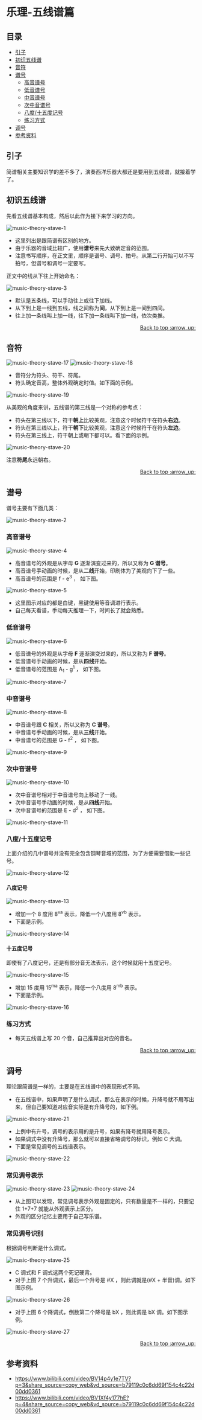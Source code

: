 # 乐理-五线谱篇
## <a name="index"></a> 目录
- [引子](#start)
- [初识五线谱](#part1)
- [音符](#part1b)
- [谱号](#part2)
  - [高音谱号](#part2-1)
  - [低音谱号](#part2-2)
  - [中音谱号](#part2-3)
  - [次中音谱号](#part2-4)
  - [八度/十五度记号](#part2-5)
  - [练习方式](#part2-6)
- [调号](#part3)
- [参考资料](#reference)

## <a name="start"></a> 引子
简谱相关主要知识学的差不多了，演奏西洋乐器大都还是要用到五线谱，就接着学了。

## <a name="part1"></a> 初识五线谱
先看五线谱基本构成，然后以此作为接下来学习的方向。

![music-theory-stave-1][url-local-1]

- 这里列出是跟简谱有区别的地方。
- 由于乐器的音域比较广，使用**谱号**来先大致确定音的范围。
- 注意书写顺序，在正文里，顺序是谱号、调号、拍号。从第二行开始可以不写拍号，但谱号和调号一定要写。

正文中的线从下往上开始命名：

![music-theory-stave-3][url-local-3]

- 默认是五条线，可以手动往上或往下加线。
- 从下到上是一线到五线，线之间称为**间**，从下到上是一间到四间。
- 往上加一条线叫上加一线，往下加一条线叫下加一线，依次类推。

<div align="right"><a href="#index">Back to top :arrow_up:</a></div>

## <a name="part1b"></a> 音符

![music-theory-stave-17][url-local-17]
![music-theory-stave-18][url-local-18]

- 音符分为符头、符干、符尾。
- 符头确定音高，整体外观确定时值。如下面的示例。

![music-theory-stave-19][url-local-19]

从美观的角度来讲，五线谱的第三线是一个对称的参考点：
- 符头在第三线以下，符干**朝上**比较美观，注意这个时候符干在符头**右边**。
- 符头在第三线以上，符干**朝下**比较美观，注意这个时候符干在符头**左边**。
- 符头在第三线上，符干朝上或朝下都可以。看下面的示例。

![music-theory-stave-20][url-local-20]

注意**符尾**永远朝右。

<div align="right"><a href="#index">Back to top :arrow_up:</a></div>

## <a name="part2"></a> 谱号
谱号主要有下面几类：

![music-theory-stave-2][url-local-2]

### <a name="part2-1"></a> 高音谱号

![music-theory-stave-4][url-local-4]

- 高音谱号的外观是从字母 **G** 逐渐演变过来的，所以又称为 **G 谱号**。
- 高音谱号手动画的时候，是从**二线**开始，印刷体为了美观向下了一些。
- 高音谱号的范围是 f - e<sup>3</sup> ， 如下图。

![music-theory-stave-5][url-local-5]

- 这里图示对应的都是白键，黑键使用等音调进行表示。
- 自己每天看谱，手动每天推理一下，时间长了就会熟悉。

### <a name="part2-2"></a> 低音谱号

![music-theory-stave-6][url-local-6]

- 低音谱号的外观是从字母 **F** 逐渐演变过来的，所以又称为 **F 谱号**。
- 低音谱号手动画的时候，是从**四线**开始。
- 低音谱号的范围是 A<sub>1</sub> - g<sup>1</sup> ， 如下图。

![music-theory-stave-7][url-local-7]

### <a name="part2-3"></a> 中音谱号

![music-theory-stave-8][url-local-8]

- 中音谱号跟 **C** 相关，所以又称为 **C 谱号**。
- 中音谱号手动画的时候，是从**三线**开始。
- 中音谱号的范围是 G - f<sup>2</sup> ， 如下图。

![music-theory-stave-9][url-local-9]

### <a name="part2-4"></a> 次中音谱号

![music-theory-stave-10][url-local-10]

- 次中音谱号相对于中音谱号向上移动了一线。
- 次中音谱号手动画的时候，是从**四线**开始。
- 次中音谱号的范围是 E - d<sup>2</sup> ， 如下图。

![music-theory-stave-11][url-local-11]

### <a name="part2-5"></a> 八度/十五度记号
上面介绍的几中谱号并没有完全包含钢琴音域的范围，为了方便需要借助一些记号。

![music-theory-stave-12][url-local-12]

#### 八度记号

![music-theory-stave-13][url-local-13]

- 增加一个 8 度用 8<sup>va</sup> 表示，降低一个八度用 8<sup>vb</sup> 表示。
- 下面是示例。

![music-theory-stave-14][url-local-14]

#### 十五度记号
即使有了八度记号，还是有部分音无法表示，这个时候就用十五度记号。

![music-theory-stave-15][url-local-15]

- 增加 15 度用 15<sup>ma</sup> 表示，降低一个八度用 8<sup>mb</sup> 表示。
- 下面是示例。

![music-theory-stave-16][url-local-16]

### <a name="part2-6"></a> 练习方式
- 每天五线谱上写 20 个音，自己推算出对应的音名。


<div align="right"><a href="#index">Back to top :arrow_up:</a></div>

## <a name="part3"></a> 调号
理论跟简谱是一样的，主要是在五线谱中的表现形式不同。
- 在五线谱中，如果声明了是什么调式，那么在表示的时候，升降号就不用写出来，但自己要知道对应音实际是有升降号的，如下例。

![music-theory-stave-21][url-local-21]

- 上例中有升号，调号的表示用的是升号，如果有降号就用降号表示。
- 如果调式中没有升降号，那么就可以直接省略调号的标识，例如 C 大调。
- 下面是常见调号的五线谱表示。

![music-theory-stave-22][url-local-22]

### 常见调号表示
![music-theory-stave-23][url-local-23]
![music-theory-stave-24][url-local-24]

- 从上图可以发现，常见调号表示外观是固定的，只有数量是不一样的，只要记住 1+7+7 就能从外观表示上区分。
- 外观的区分记忆主要用于自己写乐谱。

### 常见调号识别
根据调号判断是什么调式。

![music-theory-stave-25][url-local-25]

- C 调式和 F 调式这两个死记硬背。
- 对于上图 7 个升调式，最后一个升号是 #X ，则此调就是(#X + 半音)调。如下图示例。

![music-theory-stave-26][url-local-26]

- 对于上图 6 个降调式，倒数第二个降号是 bX ，则此调是 bX 调。如下图示例。

![music-theory-stave-27][url-local-27]

<div align="right"><a href="#index">Back to top :arrow_up:</a></div>



## <a name="reference"></a> 参考资料
- https://www.bilibili.com/video/BV14p4y1e7TV?p=3&share_source=copy_web&vd_source=b79119c0c6dd69f154c4c22d00dd0361
- https://www.bilibili.com/video/BV1Xf4y177hE?p=4&share_source=copy_web&vd_source=b79119c0c6dd69f154c4c22d00dd0361



[url-local-1]:./images/music-theory-stave.001.png
[url-local-2]:./images/music-theory-stave.002.png
[url-local-3]:./images/music-theory-stave.003.png
[url-local-4]:./images/music-theory-stave.004.png
[url-local-5]:./images/music-theory-stave.005.png
[url-local-6]:./images/music-theory-stave.006.png
[url-local-7]:./images/music-theory-stave.007.png
[url-local-8]:./images/music-theory-stave.008.png
[url-local-9]:./images/music-theory-stave.009.png
[url-local-10]:./images/music-theory-stave.010.png
[url-local-11]:./images/music-theory-stave.011.png
[url-local-12]:./images/music-theory-stave.012.png
[url-local-13]:./images/music-theory-stave.013.png
[url-local-14]:./images/music-theory-stave.014.png
[url-local-15]:./images/music-theory-stave.015.png
[url-local-16]:./images/music-theory-stave.016.png
[url-local-17]:./images/music-theory-stave.017.png
[url-local-18]:./images/music-theory-stave.018.png
[url-local-19]:./images/music-theory-stave.019.png
[url-local-20]:./images/music-theory-stave.020.png
[url-local-21]:./images/music-theory-stave.021.png
[url-local-22]:./images/music-theory-stave.022.png
[url-local-23]:./images/music-theory-stave.023.png
[url-local-24]:./images/music-theory-stave.024.png
[url-local-25]:./images/music-theory-stave.025.png
[url-local-26]:./images/music-theory-stave.026.png
[url-local-27]:./images/music-theory-stave.027.png